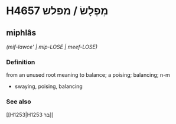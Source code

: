 # H4657 מִפְלָשׂ / מפלש

## miphlâs

_(mif-lawce' | mip-LOSE | meef-LOSE)_

### Definition

from an unused root meaning to balance; a poising; balancing; n-m

- swaying, poising, balancing

### See also

[[H1253|H1253 בר]]
